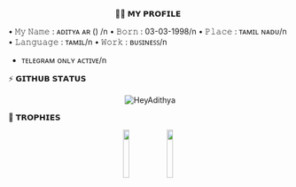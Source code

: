 <p align="center">
🙎🏻 𝗠𝗬 𝗣𝗥𝗢𝗙𝗜𝗟𝗘
  
• 𝙼𝚢 𝙽𝚊𝚖𝚎 : ᴀᴅɪᴛʏᴀ ᴀʀ ()
  /n
• 𝙱𝚘𝚛𝚗 : 03-03-1998/n
• 𝙿𝚕𝚊𝚌𝚎 : ᴛᴀᴍɪʟ ɴᴀᴅᴜ/n
• 𝙻𝚊𝚗𝚐𝚞𝚊𝚐𝚎 : ᴛᴀᴍɪʟ/n
• 𝚆𝚘𝚛𝚔 : ʙᴜꜱɪɴᴇꜱꜱ/n
- ᴛᴇʟᴇɢʀᴀᴍ ᴏɴʟʏ ᴀᴄᴛɪᴠᴇ/n

⚡️ 𝗚𝗜𝗧𝗛𝗨𝗕 𝗦𝗧𝗔𝗧𝗨𝗦
  
<p align="center">&nbsp;
  <img align="center" src="https://github-readme-stats.vercel.app/api?username=HeyAdithya&&show_icons=true&theme=aura" alt="HeyAdithya"/></p>
<p align="center">


🏅 𝗧𝗥𝗢𝗣𝗛𝗜𝗘𝗦
  
<p align="center">
<img width="15%" src="https://telegra.ph/file/b490b39f93ec158ddf21f.png" />
<img width="15%" src="https://telegra.ph/file/abafe2bd3d3bbe1e8f740.png" />
</p>
